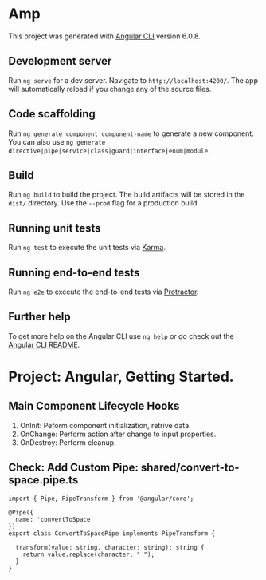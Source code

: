 # Amp

This project was generated with [Angular CLI](https://github.com/angular/angular-cli) version 6.0.8.

## Development server

Run `ng serve` for a dev server. Navigate to `http://localhost:4200/`. The app will automatically reload if you change any of the source files.

## Code scaffolding

Run `ng generate component component-name` to generate a new component. You can also use `ng generate directive|pipe|service|class|guard|interface|enum|module`.

## Build

Run `ng build` to build the project. The build artifacts will be stored in the `dist/` directory. Use the `--prod` flag for a production build.

## Running unit tests

Run `ng test` to execute the unit tests via [Karma](https://karma-runner.github.io).

## Running end-to-end tests

Run `ng e2e` to execute the end-to-end tests via [Protractor](http://www.protractortest.org/).

## Further help

To get more help on the Angular CLI use `ng help` or go check out the [Angular CLI README](https://github.com/angular/angular-cli/blob/master/README.md).

# Project: Angular, Getting Started.
 ## Main Component Lifecycle Hooks
 1. OnInit: Peform component initialization, retrive data.
 1. OnChange: Perform action after change to input properties.
 1. OnDestroy: Perform cleanup.

## Check: Add Custom Pipe: shared/convert-to-space.pipe.ts
```
import { Pipe, PipeTransform } from '@angular/core';

@Pipe({
  name: 'convertToSpace'
})
export class ConvertToSpacePipe implements PipeTransform {

  transform(value: string, character: string): string {
    return value.replace(character, " ");
  }
}

```